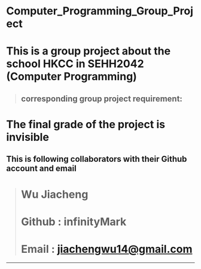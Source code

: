 # Computer_Programming_Group_Project

# This is a group project about the school HKCC in SEHH2042 (Computer Programming) 
> ## corresponding group project requirement: 

# The final grade of the project is invisible


## This is following collaborators with their Github account and email


> # Wu Jiacheng
> # Github : infinityMark
> # Email : jiachengwu14@gmail.com

---

